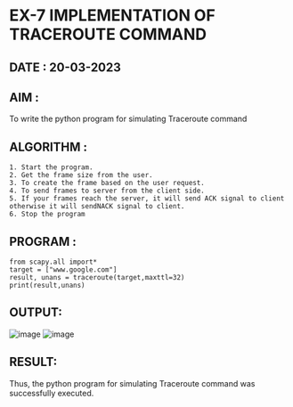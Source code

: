 # EX-7 IMPLEMENTATION OF TRACEROUTE COMMAND

## DATE : 20-03-2023
## AIM :
To write the python program for simulating Traceroute command

## ALGORITHM :
```
1. Start the program.
2. Get the frame size from the user.
3. To create the frame based on the user request.
4. To send frames to server from the client side.
5. If your frames reach the server, it will send ACK signal to client
otherwise it will sendNACK signal to client.
6. Stop the program
```
## PROGRAM :
```
from scapy.all import*
target = ["www.google.com"]
result, unans = traceroute(target,maxttl=32)
print(result,unans)
```
## OUTPUT:
![image](https://github.com/subalakshmivenkat/EX-7/assets/119393477/d59ff0fc-4748-422b-925c-f294ac4a1fee)
![image](https://github.com/subalakshmivenkat/EX-7/assets/119393477/03dc0941-d29f-4403-bcca-076f283178d5)

## RESULT:
Thus, the python program for simulating Traceroute command was successfully executed.
